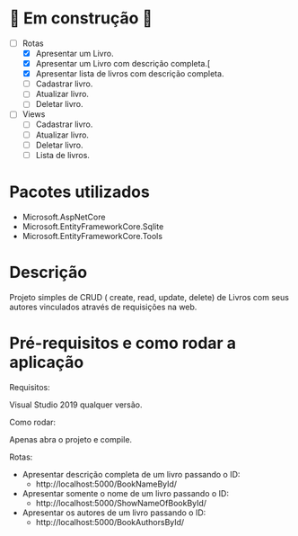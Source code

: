 # 🚧  Em construção 🚧

- [ ]  Rotas
    - [x]  Apresentar um Livro.
    - [x]  Apresentar um Livro com descrição completa.[
    - [x]  Apresentar lista de livros com descrição completa.
    - [ ]  Cadastrar livro.
    - [ ]  Atualizar livro.
    - [ ]  Deletar livro.
- [ ]  Views
    - [ ]  Cadastrar livro.
    - [ ]  Atualizar livro.
    - [ ]  Deletar livro.
    - [ ]  Lista de livros.

# Pacotes utilizados

- Microsoft.AspNetCore
- Microsoft.EntityFrameworkCore.Sqlite
- Microsoft.EntityFrameworkCore.Tools

# **Descrição**

Projeto simples de CRUD ( create, read, update, delete) de Livros com seus autores vinculados através de requisições na web.

# Pré-requisitos e como rodar a aplicação

Requisitos:

Visual Studio 2019 qualquer versão.

Como rodar:

Apenas abra o projeto e compile.


Rotas:

- Apresentar descrição completa de um livro passando o ID:
    - http://localhost:5000/BookNameById/<id do livro>
- Apresentar somente o nome de um livro passando o ID:
    - http://localhost:5000/ShowNameOfBookById/<id do livro>
- Apresentar os autores de um livro passando o ID:
    - http://localhost:5000/BookAuthorsById/<id do livro>
